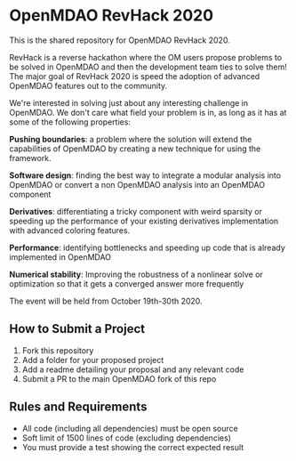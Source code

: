 # OpenMDAO RevHack 2020

This is the shared repository for OpenMDAO RevHack 2020. 

RevHack is a reverse hackathon where the OM users propose problems to be solved in OpenMDAO and then the development team ties to solve them! 
The major goal of RevHack 2020 is speed the adoption of advanced OpenMDAO features out to the community. 

We're interested in solving just about any interesting challenge in OpenMDAO. 
We don't care what field your problem is in, as long as it has at some of the following properties: 

**Pushing boundaries**: a problem where the solution will extend the capabilities of OpenMDAO by creating a new technique for using the framework. 

**Software design**: finding the best way to integrate a modular analysis into OpenMDAO or convert a non OpenMDAO analysis into an OpenMDAO component 

**Derivatives**: differentiating a tricky component with weird sparsity or speeding up the performance of your existing derivatives implementation with advanced coloring features. 

**Performance**: identifying bottlenecks and speeding up code that is already implemented in OpenMDAO 

**Numerical stability**: Improving the robustness of a nonlinear solve or optimization so that it gets a converged answer more frequently


The event will be held from October 19th-30th 2020. 

## How to Submit a Project

1. Fork this repository
2. Add a folder for your proposed project
3. Add a readme detailing your proposal and any relevant code
4. Submit a PR to the main OpenMDAO fork of this repo

## Rules and Requirements

- All code (including all dependencies) must be open source 
- Soft limit of 1500 lines of code (excluding dependencies)
- You must provide a test showing the correct expected result